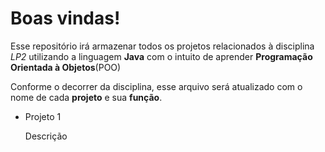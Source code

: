 # Boas vindas!


<p>Esse repositório irá armazenar todos os projetos relacionados à disciplina <em>LP2</em> utilizando a linguagem <strong>Java</strong> com o intuito de aprender <strong>Programação Orientada à Objetos</strong>(POO)</p>

Conforme o decorrer da disciplina, esse arquivo será atualizado com o nome de cada <strong>projeto</strong> e sua <strong>função</strong>.

<ul>
  <li> Projeto 1 </li> <p>Descrição</p>
<ul>
